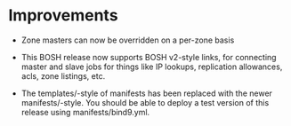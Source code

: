 # Improvements

- Zone masters can now be overridden on a per-zone basis

- This BOSH release now supports BOSH v2-style links, for
  connecting master and slave jobs for things like IP lookups,
  replication allowances, acls, zone listings, etc.

- The templates/-style of manifests has been replaced with the
  newer manifests/-style.  You should be able to deploy a test
  version of this release using manifests/bind9.yml.
